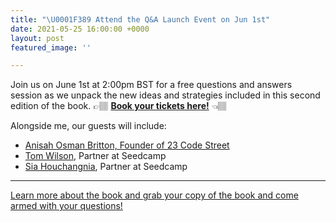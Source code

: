 ```yaml
---
title: "\U0001F389 Attend the Q&A Launch Event on Jun 1st"
date: 2021-05-25 16:00:00 +0000
layout: post
featured_image: ''

---
```

Join us on June 1st at 2:00pm BST for a free questions and answers session as we unpack the new ideas and strategies included in this second edition of the book. 👉🏽 [**Book your tickets here!**](https://sdca.mp/Fieldguide_21) 👈🏽

Alongside me, our guests will include:

* [Anisah Osman Britton, Founder of 23 Code Street](https://www.linkedin.com/in/anisahob/)
* [Tom Wilson](https://www.linkedin.com/in/tomwilsonseedcamp/), Partner at Seedcamp
* [Sia Houchangnia](https://www.linkedin.com/in/siahouchangnia/), Partner at Seedcamp

***

[Learn more about the book and grab your copy of the book and come armed with your questions!](https://www.fundraisingfieldguide.com/the-fundraising-field-guide-v2-0-e1e4919547f5)